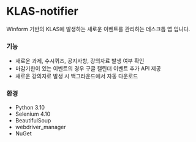 # KLAS-notifier

Winform 기반의 KLAS에 발생하는 새로운 이벤트를 관리하는 데스크톱 앱 입니다.

### 기능

- 새로운 과제, 수시퀴즈, 공지사항, 강의자료 발생 여부 확인
- 마감기한이 있는 이벤트의 경우 구글 캘린더 이벤트 추가 API 제공
- 새로운 강의자료 발생 시 백그라운드에서 자동 다운로드

### 환경

- Python 3.10
- Selenium 4.10
- BeautifulSoup
- webdriver_manager
- NuGet
